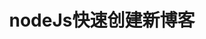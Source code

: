 ---
layout: blog
title:  nodeJs快速创建新博客
category: 环境配置
excerpt: 用nodeJs的fs模块快速创建新博客
tags: git jekyll 配置 blog 搭建
---